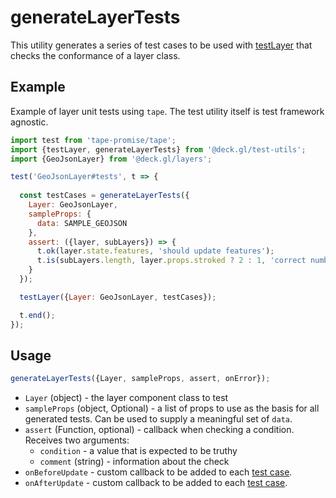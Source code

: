 # generateLayerTests

This utility generates a series of test cases to be used with [testLayer](../test-utils/test-layer.md) that checks the conformance of a layer class.

## Example

Example of layer unit tests using `tape`. The test utility itself is test framework agnostic.

```js
import test from 'tape-promise/tape';
import {testLayer, generateLayerTests} from '@deck.gl/test-utils';
import {GeoJsonLayer} from '@deck.gl/layers';

test('GeoJsonLayer#tests', t => {
  
  const testCases = generateLayerTests({
    Layer: GeoJsonLayer,
    sampleProps: {
      data: SAMPLE_GEOJSON
    },
    assert: ({layer, subLayers}) => {
      t.ok(layer.state.features, 'should update features');
      t.is(subLayers.length, layer.props.stroked ? 2 : 1, 'correct number of sublayers');
    }
  });

  testLayer({Layer: GeoJsonLayer, testCases});

  t.end();
});
```


## Usage

```js
generateLayerTests({Layer, sampleProps, assert, onError});
```

* `Layer` (object) - the layer component class to test
* `sampleProps` (object, Optional) - a list of props to use as the basis for all generated tests. Can be used to supply a meaningful set of `data`.
* `assert` (Function, optional) - callback when checking a condition. Receives two arguments:
  - `condition` - a value that is expected to be truthy
  - `comment` (string) - information about the check
* `onBeforeUpdate` - custom callback to be added to each [test case](../test-utils/test-layer.md).
* `onAfterUpdate` - custom callback to be added to each [test case](../test-utils/test-layer.md).
